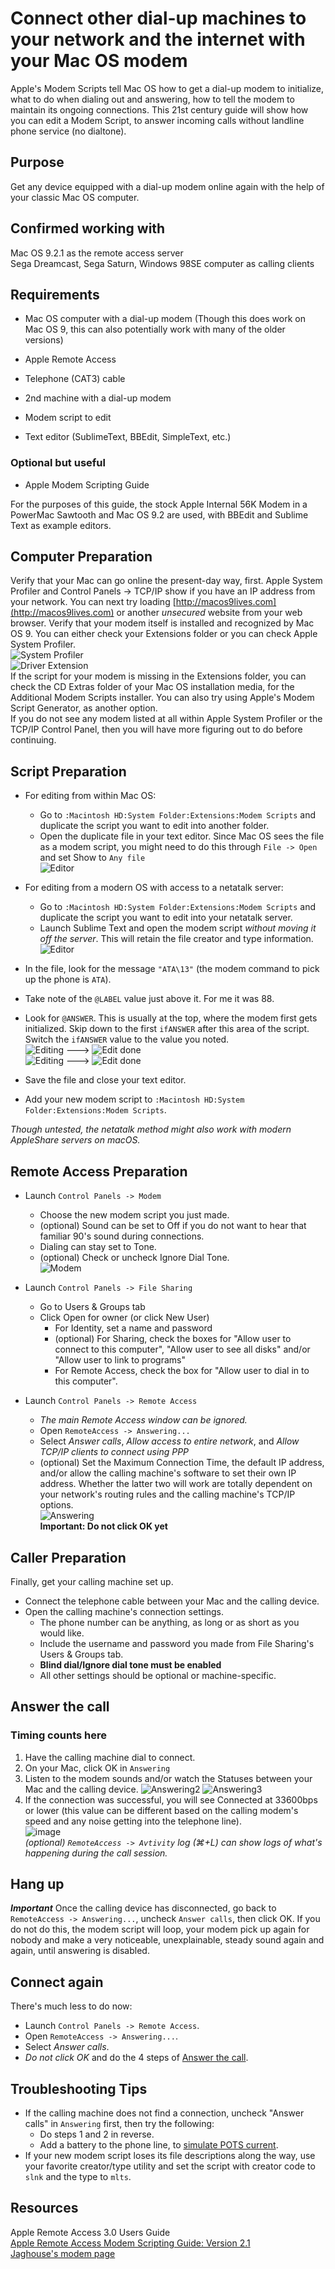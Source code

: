 # Connect other dial-up machines to your network and the internet with your Mac OS modem

Apple's Modem Scripts tell Mac OS how to get a dial-up modem to initialize, what to do when dialing
out and answering, how to tell the modem to maintain its ongoing connections. This 21st century guide
will show how you can edit a Modem Script, to answer incoming calls without landline phone service
(no dialtone).

## Purpose

Get any device equipped with a dial-up modem online again with the help of your classic Mac OS computer.

## Confirmed working with

Mac OS 9.2.1 as the remote access server  
Sega Dreamcast, Sega Saturn, Windows 98SE computer as calling clients

## Requirements

* Mac OS computer with a dial-up modem (Though this does work on Mac OS 9, this can also potentially
work with many of the older versions)
* Apple Remote Access
* Telephone (CAT3) cable
* 2nd machine with a dial-up modem

* Modem script to edit
* Text editor (SublimeText, BBEdit, SimpleText, etc.)

### Optional but useful

* Apple Modem Scripting Guide

For the purposes of this guide, the stock Apple Internal 56K Modem in a PowerMac Sawtooth and Mac OS
9.2 are used, with BBEdit and Sublime Text as example editors.

## Computer Preparation

Verify that your Mac can go online the present-day way, first. Apple System Profiler and Control
Panels -> TCP/IP show if you have an IP address from your network. You can next try loading
[http://macos9lives.com](http://macos9lives.com) or another *unsecured* website from your web
browser. Verify that your modem itself is installed and recognized by Mac OS 9. You can either check
your Extensions folder or you can check Apple System Profiler.  
![System Profiler](img/Profiler.png)  
![Driver Extension](img/Extension.png)  
If the script for your modem is missing in the Extensions folder, you can check the CD Extras folder
of your Mac OS installation media, for the Additional Modem Scripts installer. You can also try
using Apple's Modem Script Generator, as another option.  
If you do not see any modem listed at all within Apple System Profiler or the TCP/IP Control Panel,
then you will have more figuring out to do before continuing.

## Script Preparation

* For editing from within Mac OS:

  * Go to `:Macintosh HD:System Folder:Extensions:Modem Scripts` and duplicate the script you want to
  edit into another folder.
  * Open the duplicate file in your text editor. Since Mac OS sees the file as a modem script, you
  might need to do this through `File -> Open` and set Show to `Any file`  
  ![Editor](img/Editor.png)

* For editing from a modern OS with access to a netatalk server:

  * Go to `:Macintosh HD:System Folder:Extensions:Modem Scripts` and duplicate the script you want to
  edit into your netatalk server.
  * Launch Sublime Text and open the modem script *without moving it off the server*. This will retain
  the file creator and type information.  
  ![Editor](img/subl.png)
* In the file, look for the message `"ATA\13"` (the modem command to pick up the phone is `ATA`).
* Take note of the `@LABEL` value just above it. For me it was 88.
* Look for `@ANSWER`. This is usually at the top, where the modem first gets initialized. Skip down
  to the first `ifANSWER` after this area of the script. Switch the `ifANSWER` value to the value you
  noted.  
  ![Editing](img/Editing1.png) ---> ![Edit done](img/Editing2.png)  
  ![Editing](img/subl1.png) ---> ![Edit done](img/subl2.png)
* Save the file and close your text editor.  
* Add your new modem script to `:Macintosh HD:System Folder:Extensions:Modem Scripts`.

*Though untested, the netatalk method might also work with modern AppleShare servers on macOS.*

## Remote Access Preparation

* Launch `Control Panels -> Modem`
  * Choose the new modem script you just made.
  * (optional) Sound can be set to Off if you do not want to hear that familiar 90's sound during connections.
  * Dialing can stay set to Tone.
  * (optional) Check or uncheck Ignore Dial Tone.  
  ![Modem](img/Modem.png)

* Launch `Control Panels -> File Sharing`
  * Go to Users & Groups tab
  * Click Open for owner (or click New User)
    * For Identity, set a name and password
    * (optional) For Sharing, check the boxes for "Allow user to connect to this computer", "Allow
    user to see all disks" and/or "Allow user to link to programs"
    * For Remote Access, check the box for "Allow user to dial in to this computer".

* Launch `Control Panels -> Remote Access`
  * *The main Remote Access window can be ignored.*
  * Open `RemoteAccess -> Answering...`
  * Select *Answer calls*, *Allow access to entire network*, and *Allow TCP/IP clients to connect
  using PPP*
  * (optional) Set the Maximum Connection Time, the default IP address, and/or allow the calling
  machine's software to set their own IP address. Whether the latter two will work are totally
  dependent on your network's routing rules and the calling machine's TCP/IP options.  
  ![Answering](img/Answering.png)  
**Important: Do not click OK yet**

## Caller Preparation

Finally, get your calling machine set up.

* Connect the telephone cable between your Mac and the calling device.
* Open the calling machine's connection settings.
  * The phone number can be anything, as long or as short as you would like.
  * Include the username and password you made from File Sharing's Users & Groups tab.
  * **Blind dial/Ignore dial tone must be enabled**
  * All other settings should be optional or machine-specific.

## Answer the call

### Timing counts here

1. Have the calling machine dial to connect.
2. On your Mac, click OK in `Answering`
3. Listen to the modem sounds and/or watch the Statuses between your Mac and the calling device.
![Answering2](img/Answering2.png)
![Answering3](img/Answering3.png)
4. If the connection was successful, you will see Connected at 33600bps or lower (this value can be
different based on the calling modem's speed and any noise getting into the telephone line).  
![image](img/Connected.png)  
*(optional) `RemoteAccess -> Avtivity` log (⌘+L) can show logs of what's happening during the call
session.*

## Hang up

***Important***
Once the calling device has disconnected, go back to `RemoteAccess -> Answering...`, uncheck
`Answer calls`, then click OK. If you do not do this, the modem script will loop, your modem pick up
again for nobody and make a very noticeable, unexplainable, steady sound again and again, until
answering is disabled.

## Connect again

There's much less to do now:

* Launch `Control Panels -> Remote Access`.
* Open `RemoteAccess -> Answering...`.
* Select *Answer calls*.
* *Do not click OK* and do the 4 steps of [Answer the call](#answer-the-call).

## Troubleshooting Tips

* If the calling machine does not find a connection, uncheck "Answer calls" in `Answering` first, then
try the following:
  * Do steps 1 and 2 in reverse.
  * Add a battery to the phone line, to [simulate POTS current](https://www.jagshouse.com/modem.html).
* If your new modem script loses its file descriptions along the way, use your favorite creator/type
utility and set the script with creator code to `slnk` and the type to `mlts`.

## Resources

Apple Remote Access 3.0 Users Guide  
[Apple Remote Access Modem Scripting Guide: Version 2.1](https://web.archive.org/web/20030916190858/http://developer.apple.com/macos/opentransport/docs/dev/ARA_Modem_Scripting_Guide.pdf)  
[Jaghouse's modem page](https://www.jagshouse.com/modem.html)
